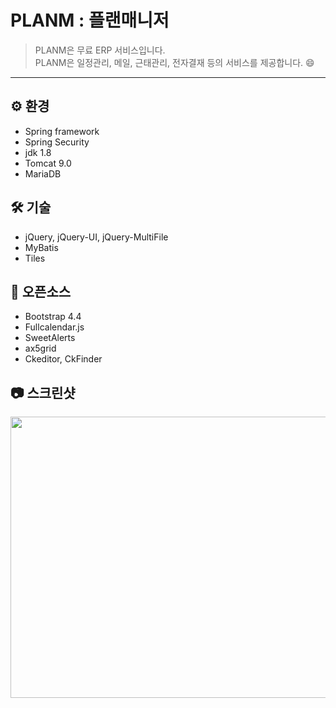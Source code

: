 # PLANM : 플랜매니저    
>PLANM은 무료 ERP 서비스입니다.     
PLANM은 일정관리, 메일, 근태관리, 전자결재 등의 서비스를 제공합니다. 😄
-----
## ⚙ 환경
+ Spring framework
+ Spring Security
+ jdk 1.8
+ Tomcat 9.0
+ MariaDB

## 🛠 기술
+ jQuery, jQuery-UI, jQuery-MultiFile
+ MyBatis
+ Tiles

## 📙 오픈소스
+ Bootstrap 4.4
+ Fullcalendar.js
+ SweetAlerts
+ ax5grid
+ Ckeditor, CkFinder

## 📷 스크린샷
<img width="1250px" height="450px" src="https://user-images.githubusercontent.com/47884586/81765268-51a3ee00-950e-11ea-9a2b-718ad7208d71.jpg">
